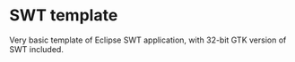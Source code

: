 SWT template
============

Very basic template of Eclipse SWT application, with 32-bit GTK version of SWT included.

